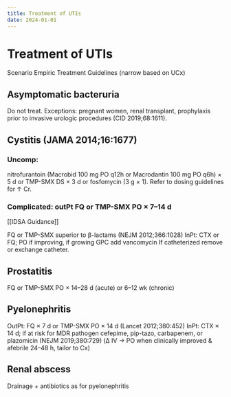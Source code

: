 ```yaml
---
title: Treatment of UTIs
date: 2024-01-01
---
```

# Treatment of UTIs

Scenario Empiric Treatment Guidelines (narrow based on UCx)

## Asymptomatic bacteruria
Do not treat. Exceptions: pregnant women, renal transplant, prophylaxis prior to invasive urologic procedures (CID 2019;68:1611).

## Cystitis (JAMA 2014;16:1677)

### Uncomp:
nitrofurantoin (Macrobid 100 mg PO q12h or Macrodantin 100 mg PO q6h) × 5 d or TMP-SMX DS × 3 d or fosfomycin (3 g × 1). Refer to dosing guidelines for ↑ Cr.

### Complicated: outPt FQ or TMP-SMX PO × 7–14 d

[[IDSA Guidance]] 

FQ or TMP-SMX superior to β-lactams (NEJM 2012;366:1028)
InPt: CTX or FQ; PO if improving, if growing GPC add vancomycin
If catheterized remove or exchange catheter.

## Prostatitis
FQ or TMP-SMX PO × 14–28 d (acute) or 6–12 wk (chronic)

## Pyelonephritis
OutPt: FQ × 7 d or TMP-SMX PO × 14 d (Lancet 2012;380:452)
InPt: CTX × 14 d; if at risk for MDR pathogen cefepime, pip-tazo, carbapenem, or plazomicin (NEJM 2019;380:729) (Δ IV → PO when clinically improved & afebrile 24–48 h, tailor to Cx)

## Renal abscess
Drainage + antibiotics as for pyelonephritis
